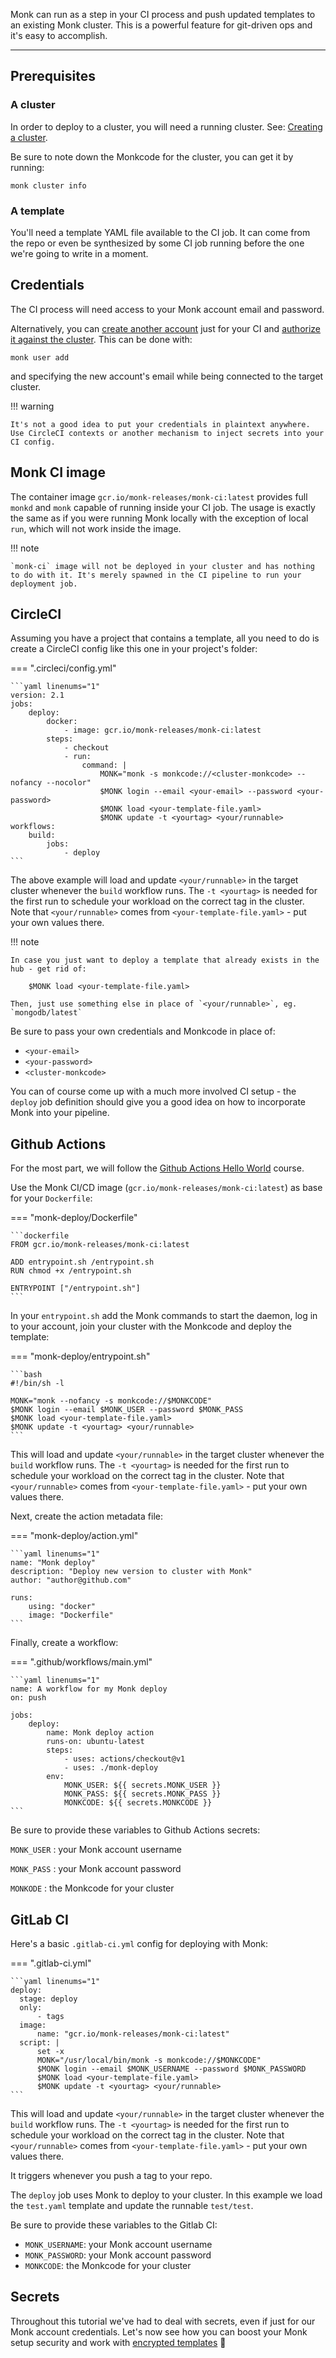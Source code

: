 Monk can run as a step in your CI process and push updated templates to an existing Monk cluster. This is a powerful feature for git-driven ops and it's easy to accomplish.

---

## Prerequisites

### A cluster

In order to deploy to a cluster, you will need a running cluster. See: [Creating a cluster](creating-a-cluster.md).

Be sure to note down the Monkcode for the cluster, you can get it by running:

    monk cluster info

### A template

You'll need a template YAML file available to the CI job. It can come from the repo or even be synthesized by some CI job running before the one we're going to write in a moment.

## Credentials

The CI process will need access to your Monk account email and password.

Alternatively, you can [create another account](../acc-and-auth.md) just for your CI and [authorize it against the cluster](creating-a-cluster.md). This can be done with:

    monk user add

and specifying the new account's email while being connected to the target cluster.

!!! warning

    It's not a good idea to put your credentials in plaintext anywhere. Use CircleCI contexts or another mechanism to inject secrets into your CI config.

## Monk CI image

The container image `gcr.io/monk-releases/monk-ci:latest` provides full `monkd` and `monk` capable of running inside your CI job. The usage is exactly the same as if you were running Monk locally with the exception of local `run`, which will not work inside the image.

!!! note

    `monk-ci` image will not be deployed in your cluster and has nothing to do with it. It's merely spawned in the CI pipeline to run your deployment job.

## CircleCI

Assuming you have a project that contains a template, all you need to do is create a CircleCI config like this one in your project's folder:

=== ".circleci/config.yml"

    ```yaml linenums="1"
    version: 2.1
    jobs:
        deploy:
            docker:
                - image: gcr.io/monk-releases/monk-ci:latest
            steps:
                - checkout
                - run:
                    command: |
                        MONK="monk -s monkcode://<cluster-monkcode> --nofancy --nocolor"
                        $MONK login --email <your-email> --password <your-password>
                        $MONK load <your-template-file.yaml>
                        $MONK update -t <yourtag> <your/runnable>
    workflows:
        build:
            jobs:
                - deploy
    ```

The above example will load and update `<your/runnable>` in the target cluster whenever the `build` workflow runs. The `-t <yourtag>` is needed for the first run to schedule your workload on the correct tag in the cluster. Note that `<your/runnable>` comes from `<your-template-file.yaml>` - put your own values there.

!!! note

    In case you just want to deploy a template that already exists in the hub - get rid of:

        $MONK load <your-template-file.yaml>

    Then, just use something else in place of `<your/runnable>`, eg. `mongodb/latest`

Be sure to pass your own credentials and Monkcode in place of:

-   `<your-email>`
-   `<your-password>`
-   `<cluster-monkcode>`

You can of course come up with a much more involved CI setup - the `deploy` job definition should give you a good idea on how to incorporate Monk into your pipeline.

## Github Actions

For the most part, we will follow the [Github Actions Hello World](https://lab.github.com/githubtraining/github-actions:-hello-world) course.

Use the Monk CI/CD image (`gcr.io/monk-releases/monk-ci:latest`) as base for your `Dockerfile`:

=== "monk-deploy/Dockerfile"

    ```dockerfile
    FROM gcr.io/monk-releases/monk-ci:latest

    ADD entrypoint.sh /entrypoint.sh
    RUN chmod +x /entrypoint.sh

    ENTRYPOINT ["/entrypoint.sh"]
    ```

In your `entrypoint.sh` add the Monk commands to start the daemon, log in to your account, join your cluster with the Monkcode and deploy the template:

=== "monk-deploy/entrypoint.sh"

    ```bash
    #!/bin/sh -l

    MONK="monk --nofancy -s monkcode://$MONKCODE"
    $MONK login --email $MONK_USER --password $MONK_PASS
    $MONK load <your-template-file.yaml>
    $MONK update -t <yourtag> <your/runnable>
    ```

This will load and update `<your/runnable>` in the target cluster whenever the `build` workflow runs. The `-t <yourtag>` is needed for the first run to schedule your workload on the correct tag in the cluster. Note that `<your/runnable>` comes from `<your-template-file.yaml>` - put your own values there.

Next, create the action metadata file:

=== "monk-deploy/action.yml"

    ```yaml linenums="1"
    name: "Monk deploy"
    description: "Deploy new version to cluster with Monk"
    author: "author@github.com"

    runs:
        using: "docker"
        image: "Dockerfile"
    ```

Finally, create a workflow:

=== ".github/workflows/main.yml"

    ```yaml linenums="1"
    name: A workflow for my Monk deploy
    on: push

    jobs:
        deploy:
            name: Monk deploy action
            runs-on: ubuntu-latest
            steps:
                - uses: actions/checkout@v1
                - uses: ./monk-deploy
            env:
                MONK_USER: ${{ secrets.MONK_USER }}
                MONK_PASS: ${{ secrets.MONK_PASS }}
                MONKCODE: ${{ secrets.MONKCODE }}
    ```

Be sure to provide these variables to Github Actions secrets:

`MONK_USER`
: your Monk account username

`MONK_PASS`
: your Monk account password

`MONKODE`
: the Monkcode for your cluster

## GitLab CI

Here's a basic `.gitlab-ci.yml` config for deploying with Monk:

=== ".gitlab-ci.yml"

    ```yaml linenums="1"
    deploy:
      stage: deploy
      only:
          - tags
      image:
          name: "gcr.io/monk-releases/monk-ci:latest"
      script: |
          set -x
          MONK="/usr/local/bin/monk -s monkcode://$MONKCODE"
          $MONK login --email $MONK_USERNAME --password $MONK_PASSWORD
          $MONK load <your-template-file.yaml>
          $MONK update -t <yourtag> <your/runnable>
    ```

This will load and update `<your/runnable>` in the target cluster whenever the `build` workflow runs. The `-t <yourtag>` is needed for the first run to schedule your workload on the correct tag in the cluster. Note that `<your/runnable>` comes from `<your-template-file.yaml>` - put your own values there.

It triggers whenever you push a tag to your repo.

The `deploy` job uses Monk to deploy to your cluster. In this example we load the `test.yaml` template and update the runnable `test/test`.

Be sure to provide these variables to the Gitlab CI:

-   `MONK_USERNAME`: your Monk account username
-   `MONK_PASSWORD`: your Monk account password
-   `MONKCODE`: the Monkcode for your cluster

## Secrets

Throughout this tutorial we've had to deal with secrets, even if just for our Monk account credentials. Let's now see how you can boost your Monk setup security and work with [encrypted templates](./passing-secrets.md) 🤫
